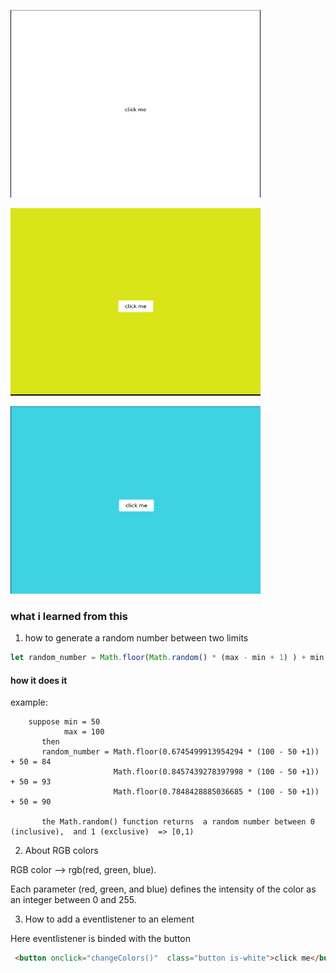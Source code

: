 <img src="img/white.png" width="400px" height ="300px"></img>

<img src="img/yellow.png" width="400px" height ="300px"></img>

<img src="img/blue.png" width="400px" height ="300px"></img>

### what i learned from this

1. how to generate a random number between two limits

```js
let random_number = Math.floor(Math.random() * (max - min + 1) ) + min;
```
#### how it does it

example:
```
    suppose min = 50
            max = 100
       then 
       random_number = Math.floor(0.6745499913954294 * (100 - 50 +1)) + 50 = 84
                       Math.floor(0.8457439278397998 * (100 - 50 +1)) + 50 = 93
                       Math.floor(0.7848428885036685 * (100 - 50 +1)) + 50 = 90

       the Math.random() function returns  a random number between 0 (inclusive),  and 1 (exclusive)  => [0,1)
```

2. About RGB colors

RGB color --> rgb(red, green, blue).

Each parameter (red, green, and blue) defines the intensity of the color as an integer between 0 and 255.

3. How to add a eventlistener to an element

Here eventlistener is binded with the button
```html
 <button onclick="changeColors()"  class="button is-white">click me</button>
 ```
